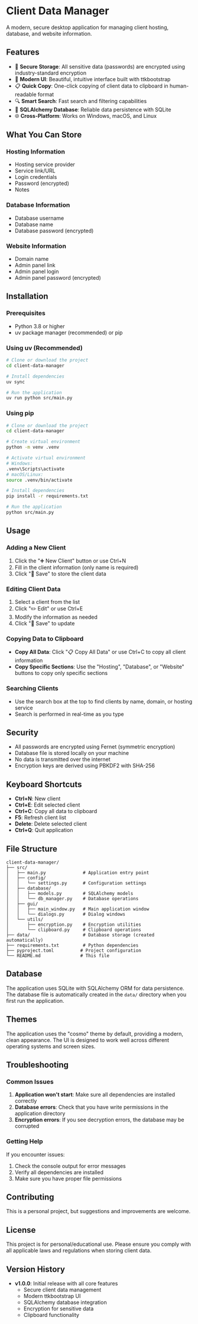 # Client Data Manager

A modern, secure desktop application for managing client hosting, database, and website information.

## Features

- 🔐 **Secure Storage**: All sensitive data (passwords) are encrypted using industry-standard encryption
- 🎨 **Modern UI**: Beautiful, intuitive interface built with ttkbootstrap
- 📋 **Quick Copy**: One-click copying of client data to clipboard in human-readable format
- 🔍 **Smart Search**: Fast search and filtering capabilities
- 💾 **SQLAlchemy Database**: Reliable data persistence with SQLite
- 🌐 **Cross-Platform**: Works on Windows, macOS, and Linux

## What You Can Store

### Hosting Information
- Hosting service provider
- Service link/URL
- Login credentials
- Password (encrypted)
- Notes

### Database Information
- Database username
- Database name
- Database password (encrypted)

### Website Information
- Domain name
- Admin panel link
- Admin panel login
- Admin panel password (encrypted)

## Installation

### Prerequisites
- Python 3.8 or higher
- uv package manager (recommended) or pip

### Using uv (Recommended)
```bash
# Clone or download the project
cd client-data-manager

# Install dependencies
uv sync

# Run the application
uv run python src/main.py
```

### Using pip
```bash
# Clone or download the project
cd client-data-manager

# Create virtual environment
python -m venv .venv

# Activate virtual environment
# Windows:
.venv\Scripts\activate
# macOS/Linux:
source .venv/bin/activate

# Install dependencies
pip install -r requirements.txt

# Run the application
python src/main.py
```

## Usage

### Adding a New Client
1. Click the "➕ New Client" button or use Ctrl+N
2. Fill in the client information (only name is required)
3. Click "💾 Save" to store the client data

### Editing Client Data
1. Select a client from the list
2. Click "✏️ Edit" or use Ctrl+E
3. Modify the information as needed
4. Click "💾 Save" to update

### Copying Data to Clipboard
- **Copy All Data**: Click "📋 Copy All Data" or use Ctrl+C to copy all client information
- **Copy Specific Sections**: Use the "Hosting", "Database", or "Website" buttons to copy only specific sections

### Searching Clients
- Use the search box at the top to find clients by name, domain, or hosting service
- Search is performed in real-time as you type

## Security

- All passwords are encrypted using Fernet (symmetric encryption)
- Database file is stored locally on your machine
- No data is transmitted over the internet
- Encryption keys are derived using PBKDF2 with SHA-256

## Keyboard Shortcuts

- **Ctrl+N**: New client
- **Ctrl+E**: Edit selected client
- **Ctrl+C**: Copy all data to clipboard
- **F5**: Refresh client list
- **Delete**: Delete selected client
- **Ctrl+Q**: Quit application

## File Structure

```
client-data-manager/
├── src/
│   ├── main.py              # Application entry point
│   ├── config/
│   │   └── settings.py      # Configuration settings
│   ├── database/
│   │   ├── models.py        # SQLAlchemy models
│   │   └── db_manager.py    # Database operations
│   ├── gui/
│   │   ├── main_window.py   # Main application window
│   │   └── dialogs.py       # Dialog windows
│   └── utils/
│       ├── encryption.py    # Encryption utilities
│       └── clipboard.py     # Clipboard operations
├── data/                    # Database storage (created automatically)
├── requirements.txt         # Python dependencies
├── pyproject.toml          # Project configuration
└── README.md               # This file
```

## Database

The application uses SQLite with SQLAlchemy ORM for data persistence. The database file is automatically created in the `data/` directory when you first run the application.

## Themes

The application uses the "cosmo" theme by default, providing a modern, clean appearance. The UI is designed to work well across different operating systems and screen sizes.

## Troubleshooting

### Common Issues

1. **Application won't start**: Make sure all dependencies are installed correctly
2. **Database errors**: Check that you have write permissions in the application directory
3. **Encryption errors**: If you see decryption errors, the database may be corrupted

### Getting Help

If you encounter issues:
1. Check the console output for error messages
2. Verify all dependencies are installed
3. Make sure you have proper file permissions

## Contributing

This is a personal project, but suggestions and improvements are welcome.

## License

This project is for personal/educational use. Please ensure you comply with all applicable laws and regulations when storing client data.

## Version History

- **v1.0.0**: Initial release with all core features
  - Secure client data management
  - Modern ttkbootstrap UI
  - SQLAlchemy database integration
  - Encryption for sensitive data
  - Clipboard functionality